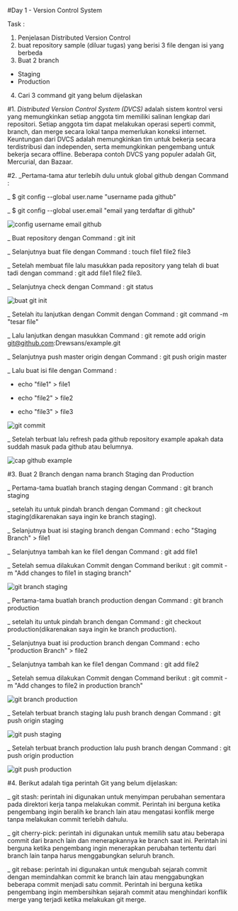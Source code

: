 #Day 1 - Version Control System

Task :
1. Penjelasan Distributed Version Control
2. buat repository sample (diluar tugas) yang berisi 3 file dengan isi yang berbeda
3. Buat 2 branch
- Staging
- Production
4. Cari 3 command git yang belum dijelaskan

#1. *Distributed Version Control System (DVCS)* adalah sistem kontrol versi yang memungkinkan setiap anggota tim memiliki salinan lengkap dari repositori. 
Setiap anggota tim dapat melakukan operasi seperti commit, branch, dan merge secara lokal tanpa memerlukan koneksi internet. 
Keuntungan dari DVCS adalah memungkinkan tim untuk bekerja secara terdistribusi dan independen, serta memungkinkan pengembang untuk bekerja secara offline. 
Beberapa contoh DVCS yang populer adalah Git, Mercurial, dan Bazaar.

#2. _Pertama-tama atur terlebih dulu untuk global github dengan Command :

_ $ git config --global user.name "username pada github"

_ $ git config --global user.email "email yang terdaftar di github"

![config username email github](https://github.com/Drewsans/devops17-dumbways-Tesar-Nurrizky/assets/118201274/6233ed32-9eb9-4237-b503-735bdd4df67d)

_ Buat repository dengan Command : git init 

_ Selanjutnya buat file dengan Command : touch file1 file2 file3

_ Setelah membuat file lalu masukkan pada repository yang telah di buat tadi dengan command : git add file1 file2 file3.

_ Selanjutnya check dengan Command : git status

![buat git init](https://github.com/Drewsans/devops17-dumbways-Tesar-Nurrizky/assets/118201274/d003d991-d67e-4c1d-a069-c542d23b030f)

_ Setelah itu lanjutkan dengan Commit dengan Command : git command -m "tesar file"

_ Lalu lanjutkan dengan masukkan Command : git remote add origin git@github.com:Drewsans/example.git

_ Selanjutnya push master origin dengan Command : git push origin master

_ Lalu buat isi file dengan Command :

- echo "file1" > file1

- echo "file2" > file2

- echo "file3" > file3

![git commit](https://github.com/Drewsans/devops17-dumbways-Tesar-Nurrizky/assets/118201274/d7fc4c9e-22c7-4375-8602-faa0112bfc56)

_ Setelah terbuat lalu refresh pada github repository example apakah data suddah masuk pada github atau belumnya.

![cap github example](https://github.com/Drewsans/devops17-dumbways-Tesar-Nurrizky/assets/118201274/008d6cf1-4e00-4aa3-92c5-4829993b689d)

#3. Buat 2 Branch dengan nama branch Staging dan Production

_ Pertama-tama buatlah branch staging dengan Command : git branch staging

_ setelah itu untuk pindah branch dengan Command : git checkout staging(dikarenakan saya ingin ke branch staging).

_ Selanjutnya buat isi staging branch dengan Command : echo "Staging Branch" > file1

_ Selanjutnya tambah kan ke file1 dengan Command : git add file1

_ Setelah semua dilakukan Commit dengan Command berikut : git commit -m "Add changes to file1 in staging branch"

![git branch staging](https://github.com/Drewsans/devops17-dumbways-Tesar-Nurrizky/assets/118201274/6b744ed5-bf9a-41ac-8f00-9a15b0474a18)

_ Pertama-tama buatlah branch production dengan Command : git branch production

_ setelah itu untuk pindah branch dengan Command : git checkout production(dikarenakan saya ingin ke branch production).

_ Selanjutnya buat isi production branch dengan Command : echo "production Branch" > file2

_ Selanjutnya tambah kan ke file1 dengan Command : git add file2

_ Setelah semua dilakukan Commit dengan Command berikut : git commit -m "Add changes to file2 in production branch"

![git branch production](https://github.com/Drewsans/devops17-dumbways-Tesar-Nurrizky/assets/118201274/0b0717c3-37c0-4fdc-9635-c6c9ff37eceb)

_ Setelah terbuat branch staging lalu push branch dengan Command : git push origin staging

![git push staging](https://github.com/Drewsans/devops17-dumbways-Tesar-Nurrizky/assets/118201274/e1d2abfb-6a96-4476-b6f4-676c796d327f)

_ Setelah terbuat branch production lalu push branch dengan Command : git push origin production

![git push production](https://github.com/Drewsans/devops17-dumbways-Tesar-Nurrizky/assets/118201274/696399fb-2ef7-4f5f-8cda-44b30902125d)

#4. Berikut adalah tiga perintah Git yang belum dijelaskan:

_ git stash: perintah ini digunakan untuk menyimpan perubahan sementara pada direktori kerja tanpa melakukan commit. Perintah ini berguna ketika pengembang ingin beralih ke branch lain atau mengatasi konflik merge tanpa melakukan commit terlebih dahulu.


_ git cherry-pick: perintah ini digunakan untuk memilih satu atau beberapa commit dari branch lain dan menerapkannya ke branch saat ini. Perintah ini berguna ketika pengembang ingin menerapkan perubahan tertentu dari branch lain tanpa harus menggabungkan seluruh branch.


_ git rebase: perintah ini digunakan untuk mengubah sejarah commit dengan memindahkan commit ke branch lain atau menggabungkan beberapa commit menjadi satu commit. Perintah ini berguna ketika pengembang ingin membersihkan sejarah commit atau menghindari konflik merge yang terjadi ketika melakukan git merge.
